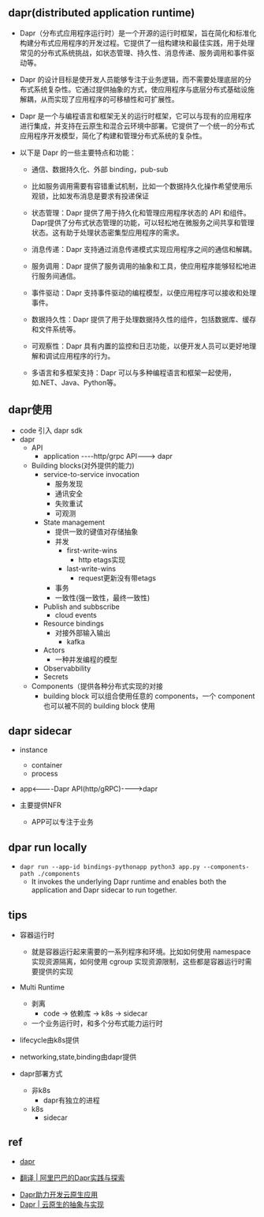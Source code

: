 
## dapr(distributed application runtime)
+ Dapr（分布式应用程序运行时）是一个开源的运行时框架，旨在简化和标准化构建分布式应用程序的开发过程。它提供了一组构建块和最佳实践，用于处理常见的分布式系统挑战，如状态管理、持久性、消息传递、服务调用和事件驱动等。

+ Dapr 的设计目标是使开发人员能够专注于业务逻辑，而不需要处理底层的分布式系统复杂性。它通过提供抽象的方式，使应用程序与底层分布式基础设施解耦，从而实现了应用程序的可移植性和可扩展性。

+ Dapr 是一个与编程语言和框架无关的运行时框架，它可以与现有的应用程序进行集成，并支持在云原生和混合云环境中部署。它提供了一个统一的分布式应用程序开发模型，简化了构建和管理分布式系统的复杂性。

+ 以下是 Dapr 的一些主要特点和功能：
    + 通信、数据持久化、外部 binding，pub-sub
    + 比如服务调用需要有容错重试机制，比如一个数据持久化操作希望使用乐观锁，比如发布消息是要求有投递保证
    + 状态管理：Dapr 提供了用于持久化和管理应用程序状态的 API 和组件。Dapr提供了分布式状态管理的功能，可以轻松地在微服务之间共享和管理状态。这有助于处理状态密集型应用程序的需求。

    + 消息传递：Dapr 支持通过消息传递模式实现应用程序之间的通信和解耦。

    + 服务调用：Dapr 提供了服务调用的抽象和工具，使应用程序能够轻松地进行服务间通信。

    + 事件驱动：Dapr 支持事件驱动的编程模型，以便应用程序可以接收和处理事件。

    + 数据持久性：Dapr 提供了用于处理数据持久性的组件，包括数据库、缓存和文件系统等。

    + 可观察性：Dapr 具有内置的监控和日志功能，以便开发人员可以更好地理解和调试应用程序的行为。

    + 多语言和多框架支持：Dapr 可以与多种编程语言和框架一起使用，如.NET、Java、Python等。

## dapr使用
+ code 引入 dapr sdk
+ dapr
    + API
        + application ----http/grpc API---> dapr
    + Building blocks(对外提供的能力)
        + service-to-service invocation
            + 服务发现
            + 通讯安全
            + 失败重试
            + 可观测
        + State management
            + 提供一致的键值对存储抽象
            + 并发
                + first-write-wins
                    + http etags实现
                + last-write-wins
                    + request更新没有带etags
            + 事务
            + 一致性(强一致性，最终一致性)
        + Publish and subbscribe
            + cloud events
        + Resource bindings
            + 对接外部输入输出
                + kafka
        + Actors
            + 一种并发编程的模型
        + Observabbility
        + Secrets
    + Components（提供各种分布式实现的对接
        + building block 可以组合使用任意的 components，一个 component 也可以被不同的 building block 使用

## dapr sidecar
+ instance
    + container
    + process

+ app<----Dapr API(http/gRPC)---->dapr

+ 主要提供NFR
    + APP可以专注于业务


## dpar run locally
+ `dapr run --app-id bindings-pythonapp python3 app.py --components-path ./components`
    + It invokes the underlying Dapr runtime and enables both the application and Dapr sidecar to run together.

## tips
+ 容器运行时
    + 就是容器运行起来需要的一系列程序和环境。比如如何使用 namespace 实现资源隔离，如何使用 cgroup 实现资源限制，这些都是容器运行时需要提供的实现

+ Multi Runtime
    + 剥离
        + code -> 依赖库 -> k8s -> sidecar
    + 一个业务运行时，和多个分布式能力运行时

+ lifecycle由k8s提供

+ networking,state,binding由dapr提供

+ dapr部署方式
    + 非k8s
        + dapr有独立的进程
    + k8s
        + sidecar


## ref
+ [dapr](https://docs.dapr.io/zh-hans/getting-started/quickstarts/)

+ [翻译 | 阿里巴巴的Dapr实践与探索](https://developer.aliyun.com/article/783616)

<!-- 云原生 -->
+ [Dapr助力开发云原生应用](https://www.bilibili.com/video/BV1eG4y1s7sT/?spm_id_from=333.999.0.0&vd_source=d3c0a53193a65728ad278e633b3790e5)
+ [Dapr | 云原生的抽象与实现](https://segmentfault.com/a/1190000039863409)